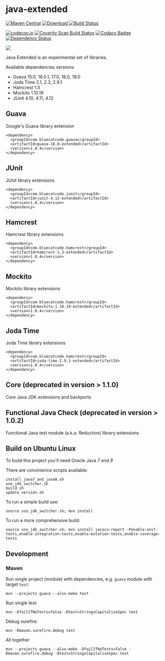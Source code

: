 
java-extended
==============
[![Maven Central](https://maven-badges.herokuapp.com/maven-central/com.bluecatcode.common/project/badge.svg)](https://maven-badges.herokuapp.com/maven-central/com.bluecatcode.common/project/)
[![Download](https://api.bintray.com/packages/pawelprazak/maven/java-extended/images/download.svg) ](https://bintray.com/pawelprazak/maven/java-extended/_latestVersion)
[![Build Status](https://travis-ci.org/pawelprazak/java-extended.svg?branch=master)](https://travis-ci.org/pawelprazak/java-extended)

[![codecov.io](https://codecov.io/github/pawelprazak/java-extended/coverage.svg?branch=master)](https://codecov.io/github/pawelprazak/java-extended?branch=master)
[![Coverity Scan Build Status](https://scan.coverity.com/projects/7212/badge.svg)](https://scan.coverity.com/projects/pawelprazak-java-extended)
[![Codacy Badge](https://api.codacy.com/project/badge/2b3bd5330c744938862bf83c79cba7f3)](https://www.codacy.com/app/pawelprazak/java-extended)
[![Dependency Status](https://www.versioneye.com/user/projects/5534f70f050e7cfd3100008b/badge.svg?style=flat)](https://www.versioneye.com/user/projects/5534f70f050e7cfd3100008b)

[![][license img]][license]

Java Extended is an experimental set of libraries.

Available dependencies versions:

- Guava 15.0, 16.0.1, 17.0, 18.0, 19.0
- Joda Time 2.1, 2.3, 2.9.1
- Hamcrest 1.3
- Mockito 1.10.19
- JUnit 4.10, 4.11, 4.12

Guava
-----
Google's Guava library extension

    <dependency>
      <groupId>com.bluecatcode.guava</groupId>
      <artifactId>guava-18.0-extended</artifactId>
      <version>1.0.4</version>
    </dependency>

JUnit
-----
JUnit library extensions

    <dependency>
      <groupId>com.bluecatcode.junit</groupId>
      <artifactId>junit-4.12-extended</artifactId>
      <version>1.0.4</version>
    </dependency>

Hamcrest
--------
Hamcrest library extensions

    <dependency>
      <groupId>com.bluecatcode.hamcrest</groupId>
      <artifactId>hamcrest-1.3-extended</artifactId>
      <version>1.0.4</version>
    </dependency>

Mockito
---------
Mockito library extensions

    <dependency>
      <groupId>com.bluecatcode.hamcrest</groupId>
      <artifactId>mockito-1.10.19-extended</artifactId>
      <version>1.0.4</version>
    </dependency>

Joda Time
---------
Joda Time library extensions

    <dependency>
      <groupId>com.bluecatcode.hamcrest</groupId>
      <artifactId>joda-time-2.9.1-extended</artifactId>
      <version>1.0.4</version>
    </dependency>

Core (deprecated in version > 1.1.0)
------------------------------------
Core Java JDK extensions and backports

Functional Java Check (deprecated in version > 1.0.2)
-----------------------------------------------------
Functional Java test module (a.k.a. Reduction) library extensions

Build on Ubuntu Linux
---------------------

To build this project you'll need Oracle Java *7 and 8*

There are convinience scripts available:

    install_java7_and_java8.sh
    use_jdk_switcher.sh
    build.sh
    update_version.sh

To run a simple build use:

    source use_jdk_switcher.sh; mvn install

To run a more comprehensive build:

    source use_jdk_switcher.sh; mvn install jacoco:report -Penable-unit-tests,enable-integration-tests,enable-mutation-tests,enable-coverage-tests

Development
-----------

### Maven

Run single project (module) with dependencies, e.g. `guava` module with target `test`:

    mvn --projects guava --also-make test

Run single test:

    mvn -DfailIfNoTests=false -Dtest=StringsCapitalizeSpec test

Debug surefire:

    mvn -Dmaven.surefire.debug test

All together

    mvn --projects guava --also-make -DfailIfNoTests=false -Dmaven.surefire.debug -Dtest=StringsCapitalizeSpec test

[license]:LICENSE
[license img]:https://img.shields.io/badge/license-Apache--2.0-blue.svg
